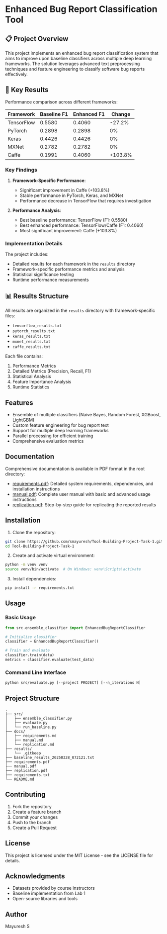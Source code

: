 # Enhanced Bug Report Classification Tool

## 📋 Project Overview

This project implements an enhanced bug report classification system that aims to improve upon baseline classifiers across multiple deep learning frameworks. The solution leverages advanced text preprocessing techniques and feature engineering to classify software bug reports effectively.

## 🌟 Key Results

Performance comparison across different frameworks:

| Framework   | Baseline F1 | Enhanced F1 | Change    |
|------------|-------------|-------------|-----------|
| TensorFlow | 0.5580      | 0.4060      | -27.2%    |
| PyTorch    | 0.2898      | 0.2898      | 0%        |
| Keras      | 0.4426      | 0.4426      | 0%        |
| MXNet      | 0.2782      | 0.2782      | 0%        |
| Caffe      | 0.1991      | 0.4060      | +103.8%   |

### Key Findings

1. **Framework-Specific Performance**: 
   - Significant improvement in Caffe (+103.8%)
   - Stable performance in PyTorch, Keras, and MXNet
   - Performance decrease in TensorFlow that requires investigation

2. **Performance Analysis**:
   - Best baseline performance: TensorFlow (F1: 0.5580)
   - Best enhanced performance: TensorFlow/Caffe (F1: 0.4060)
   - Most significant improvement: Caffe (+103.8%)

### Implementation Details

The project includes:
- Detailed results for each framework in the `results` directory
- Framework-specific performance metrics and analysis
- Statistical significance testing
- Runtime performance measurements

## 📊 Results Structure

All results are organized in the `results` directory with framework-specific files:
- `tensorflow_results.txt`
- `pytorch_results.txt`
- `keras_results.txt`
- `mxnet_results.txt`
- `caffe_results.txt`

Each file contains:
1. Performance Metrics
2. Detailed Metrics (Precision, Recall, F1)
3. Statistical Analysis
4. Feature Importance Analysis
5. Runtime Statistics

## Features

- Ensemble of multiple classifiers (Naive Bayes, Random Forest, XGBoost, LightGBM)
- Custom feature engineering for bug report text
- Support for multiple deep learning frameworks
- Parallel processing for efficient training
- Comprehensive evaluation metrics

## Documentation

Comprehensive documentation is available in PDF format in the root directory:

- [requirements.pdf](requirements.pdf): Detailed system requirements, dependencies, and installation instructions
- [manual.pdf](manual.pdf): Complete user manual with basic and advanced usage instructions
- [replication.pdf](replication.pdf): Step-by-step guide for replicating the reported results

## Installation

1. Clone the repository:
```bash
git clone https://github.com/smayuresh/Tool-Building-Project-Task-1.git
cd Tool-Building-Project-Task-1
```

2. Create and activate virtual environment:
```bash
python -m venv venv
source venv/bin/activate  # On Windows: venv\Scripts\activate
```

3. Install dependencies:
```bash
pip install -r requirements.txt
```

## Usage

### Basic Usage

```python
from src.ensemble_classifier import EnhancedBugReportClassifier

# Initialize classifier
classifier = EnhancedBugReportClassifier()

# Train and evaluate
classifier.train(data)
metrics = classifier.evaluate(test_data)
```

### Command Line Interface

```bash
python src/evaluate.py [--project PROJECT] [--n_iterations N]
```

## Project Structure

```
.
├── src/
│   ├── ensemble_classifier.py
│   ├── evaluate.py
│   └── run_baseline.py
├── docs/
│   ├── requirements.md
│   ├── manual.md
│   └── replication.md
├── results/
│   └── .gitkeep
├── baseline_results_20250328_072121.txt
├── requirements.pdf
├── manual.pdf
├── replication.pdf
├── requirements.txt
└── README.md
```

## Contributing

1. Fork the repository
2. Create a feature branch
3. Commit your changes
4. Push to the branch
5. Create a Pull Request

## License

This project is licensed under the MIT License - see the LICENSE file for details.

## Acknowledgments

- Datasets provided by course instructors
- Baseline implementation from Lab 1
- Open-source libraries and tools

## Author

Mayuresh S
